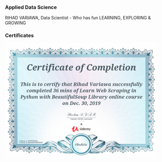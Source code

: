 ### Applied Data Science
RIHAD VARIAWA, Data Scientist - Who has fun LEARNING, EXPLORING & GROWING

### Certificates

<p align="center">
  <img src="./ig/webscraping.png"/>
</p>
